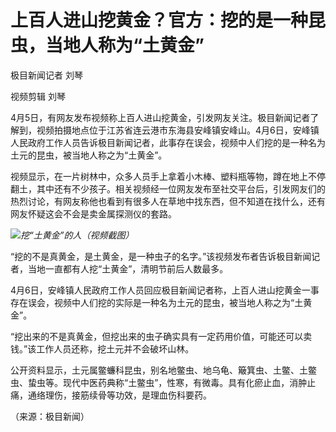 # 上百人进山挖黄金？官方：挖的是一种昆虫，当地人称为“土黄金”

极目新闻记者 刘琴

视频剪辑 刘琴

4月5日，有网友发布视频称上百人进山挖黄金，引发网友关注。极目新闻记者了解到，视频拍摄地点位于江苏省连云港市东海县安峰镇安峰山。4月6日，安峰镇人民政府工作人员告诉极目新闻记者，此事存在误会，视频中人们挖的是一种名为土元的昆虫，被当地人称之为“土黄金”。

视频显示，在一片树林中，众多人员手上拿着小木棒、塑料瓶等物，蹲在地上不停翻土，其中还有不少孩子。相关视频经一位网友发布至社交平台后，引发网友们的热烈讨论，有网友称他也看到有很多人在草地中找东西，但不知道在找什么，还有网友怀疑这会不会是卖金属探测仪的套路。

![](https://inews.gtimg.com/om_bt/OJLAL9oM1pEOTF7G1xdLo7dCxY8MJOb4vwK-Y_VOKlcGwAA/1000)_挖“土黄金”的人（视频截图）_

“挖的不是真黄金，是土黄金，是一种虫子的名字。”该视频发布者告诉极目新闻记者，当地一直都有人挖“土黄金”，清明节前后人数最多。

4月6日，安峰镇人民政府工作人员回应极目新闻记者称，上百人进山挖黄金一事存在误会，视频中人们挖的实际是一种名为土元的昆虫，被当地人称之为“土黄金”。

“挖出来的不是真黄金，但挖出来的虫子确实具有一定药用价值，可能还可以卖钱。”该工作人员还称，挖土元并不会破坏山林。

公开资料显示，土元属鳖蠊科昆虫，别名地鳖虫、地乌龟、簸箕虫、土鳖、土鳖虫、蛰虫等。现代中医药典称“土鳖虫”，性寒，有微毒。具有化瘀止血，消肿止痛，通络理伤，接筋续骨等功效，是理血伤科要药。

（来源：极目新闻）

